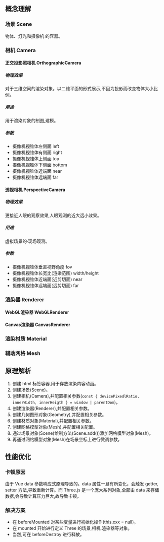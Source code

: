## 概念理解

### 场景 Scene

物体、灯光和摄像机 的容器。

### 相机 Camera

#### 正交投影照相机 OrthographicCamera

##### 物理效果

对于三维空间的渲染对象，以二维平面的形式展示,不因为投影而改变物体大小比例。

##### 用途

用于渲染对象的制图,建模。

##### 参数

- 摄像机视锥体左侧面 left
- 摄像机视锥体有侧面 right
- 摄像机视锥体上侧面 top
- 摄像机视锥体下侧面 bottom
- 摄像机视锥体近端面 near
- 摄像机视锥体远端面 far

#### 透视相机 PerspectiveCamera

##### 物理效果

更接近人眼的观察效果,人眼观测的近大远小效果。

##### 用途

虚拟场景的·现场观测。

##### 参数

- 摄像机视锥体垂直视野角度 fov
- 摄像机视锥体长宽比(渲染范围) width/height
- 摄像机视锥体近端面(近剪切面) near
- 摄像机视锥体远端面(远剪切面) far

### 渲染器 Renderer

#### WebGL渲染器 WebGLRenderer

#### Canvas渲染器 CanvasRenderer

### 渲染材质 Material

### 辅助网格 Mesh

## 原理解析

1. 创建 html 标签容器,用于存放渲染内容动画。
2. 创建场景(Scene)。
3. 创建相机(Camera),并配置相关参数(`const { devicePixedlRatio, innerWidth, innerHeigth } = window | parentDom`)。
4. 创建渲染器(Renderer),并配置相关参数。
5. 创建几何图形对象(Geometry),并配置相关参数。
6. 创建材质对象(Material),并配置相关参数。
7. 创建网格模型对象(Mesh),并配置相关配置。
8. 通过场景对象(Scene)绘制方法(Scene.add())添加网格模型对象(Mesh)。
9. 再通过网格模型对象(Mesh)在场景坐标上进行微调参数。

## 性能优化

### 卡顿原因

由于 Vue data 参数响应式原理导致的。data 属性一旦有所变化，会触发 getter, setter 方法,导致重新计算。而 Three.js 是一个庞大系列对象,全部由 data 来存储数据,会导致计算压力巨大,故导致卡顿。

### 解决方案

- 在 beforeMounted 对某些变量进行初始化操作(this.xxx = null)。
- 在 mounted 开始进行定义 Three 的场景,相机,渲染器等对象。
- 当然,可在 beforeDestroy 进行释放。